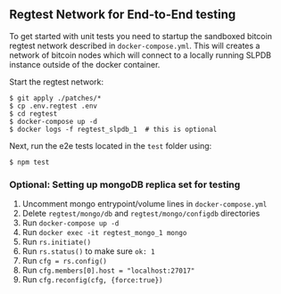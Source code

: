 ## Regtest Network for End-to-End testing

To get started with unit tests you need to startup the sandboxed bitcoin regtest network described in `docker-compose.yml`.  This will creates a network of bitcoin nodes which will connect to a locally running SLPDB instance outside of the docker container.

Start the regtest network:
```
$ git apply ./patches/*
$ cp .env.regtest .env
$ cd regtest
$ docker-compose up -d
$ docker logs -f regtest_slpdb_1  # this is optional
```

Next, run the e2e tests located in the `test` folder using:

```
$ npm test
```



### Optional: Setting up mongoDB replica set for testing
1. Uncomment mongo entrypoint/volume lines in `docker-compose.yml`
2. Delete `regtest/mongo/db` and `regtest/mongo/configdb` directories
3. Run `docker-compose up -d`
4. Run `docker exec -it regtest_mongo_1 mongo`
5. Run `rs.initiate()`
6. Run `rs.status()` to make sure `ok: 1`
7. Run `cfg = rs.config()`
8. Run `cfg.members[0].host = "localhost:27017"`
9. Run `cfg.reconfig(cfg, {force:true})`
